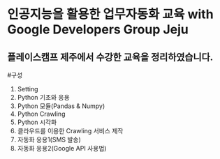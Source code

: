 인공지능을 활용한 업무자동화 교육 with Google Developers Group Jeju  
==========
플레이스캠프 제주에서 수강한 교육을 정리하였습니다.
----------
#구성
1. Setting
2. Python 기초와 응용
3. Python 모듈(Pandas & Numpy)
4. Python Crawling
5. Python 시각화
6. 클라우드를 이용한 Crawling 서비스 제작
7. 자동화 응용1(SMS 발송)
8. 자동화 응용2(Google API 사용법)
